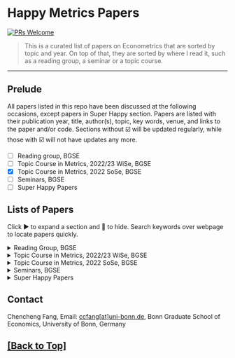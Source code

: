 <h1 id="title">
  Happy Metrics Papers
</h1>

[![PRs Welcome](https://img.shields.io/badge/PRs-welcome-brightgreen.svg?style=flat-square)](https://makeapullrequest.com)

> This is a curated list of papers on Econometrics that are sorted by topic and year. On top of that, they are sorted by where I read it, such as a reading group, a seminar or a topic course.
---

## Prelude
All papers listed in this repo have been discussed at the following occasions, except papers in Super Happy section. Papers are listed with their publication year, title, author(s), topic, key words, venue, and links to the paper and/or code. Sections without :ballot_box_with_check: will be updated regularly, while those with :ballot_box_with_check: will not have updates any more.

- [ ] Reading group, BGSE
- [ ] Topic Course in Metrics, 2022/23 WiSe, BGSE
- [x] Topic Course in Metrics, 2022 SoSe, BGSE
- [ ] Seminars, BGSE
- [ ] Super Happy Papers

## Lists of Papers
Click :arrow_forward: to expand a section and :arrow_down_small: to hide. Search keywords over webpage to locate papers quickly.

<details><summary>Reading Group, BGSE</summary>
<p>

> This reading group is an informal event organized by professors and PhD students at BGSE, and focuses on theoretical Econometrics. It is led by [Prof. Freyberger](https://www.econ.uni-bonn.de/en/department/team/professors/joachim-freyberger) and runs every week during semester.
  
|Year|Title|Author(s)|Topic|Keywords|Venue|Paper|Code|Note|
|---|---|---|---|---|---|---|---|---|
|2008|**Regression discontinuity designs: A guide to practice**|Imbens and Lemieux|RD||J Metrics|[Link](https://www.sciencedirect.com/science/article/abs/pii/S0304407607001091)||

</p>
</details>

<details><summary>Topic Course in Metrics, 2022/23 WiSe, BGSE</summary>
<p>

> This topic course in Econometrics and Statistics is given by [Prof. Janys](https://sites.google.com/site/janyslena/research) during 2022/23 WiSe at BGSE.

|Year|Title|Author(s)|Topic|Keywords|Venue|Paper|Code|Note|
|---|---|---|---|---|---|---|---|---|
|2021|**Difference-in-differences with variation in treatment timing**|Goodman-Bacon|DID|DiD, Variation in treatment timing, TWFE, Treatment effect heterogeneity| J Metrics|[Link](https://www.sciencedirect.com/science/article/abs/pii/S0304407621001445)||Errors come when using earlier treated group as control group; Weight of forbidden pairs reaches peak when the final treatment is right in the middle from first treatment to the end|
  
</p>
</details>

<details><summary>Topic Course in Metrics, 2022 SoSe, BGSE</summary>
<p>

> This topic course in Econometrics and Statistics is given by [Prof. Freyberger]([https://sites.google.com/site/janyslena/research](https://www.econ.uni-bonn.de/en/department/team/professors/joachim-freyberger)) during 2022/23 WiSe at BGSE.

  
</p>
</details>

<details><summary>Seminars, BGSE</summary>
<p>

> Seminars are official events organized by BGSE, where researchers present their working or published papers.

|Year|Date|Speaker|Affiliation|Title|Keywords|Paper|Code|Note|
|---|---|---|---|---|---|---|---|---|
|2022|Oct 20|Florian Gunsilius|University of Michigan|**Matching for causal effects via multimarginal unbalanced optimal transport**||[Link](https://arxiv.org/abs/2112.04398)||
  
</p>
</details>

<details><summary>Super Happy Papers</summary>
<p>

> This section lists papers I read at occasions other than those above.

|Year|Title|Author(s)|Topic|Keywords|Venue|Paper|Code|Note|
|---|---|---|---|---|---|---|---|---|
  
</p>
</details>

## Contact

Chencheng Fang, Email: [ccfang[at]uni-bonn.de](mailto:ccfang@uni-bonn.de),
Bonn Graduate School of Economics, University of Bonn, Germany

## [[Back to Top]](#title)
